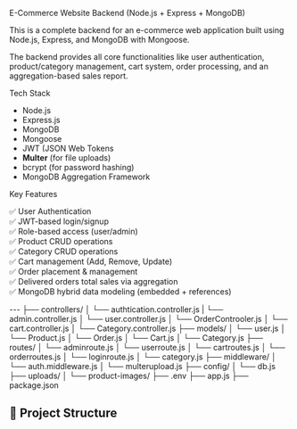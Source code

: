  E-Commerce Website Backend (Node.js + Express + MongoDB)

This is a complete backend for an e-commerce web application built using Node.js, Express, and MongoDB with Mongoose.

The backend provides all core functionalities like user authentication, product/category management, cart system, order processing, and an aggregation-based sales report.



 Tech Stack

- Node.js
- Express.js
- MongoDB
- Mongoose
- JWT (JSON Web Tokens
- **Multer** (for file uploads)
- bcrypt (for password hashing)
- MongoDB Aggregation Framework



 Key Features

✅ User Authentication  
✅ JWT-based login/signup  
✅ Role-based access (user/admin)  
✅ Product CRUD operations  
✅ Category CRUD operations  
✅ Cart management (Add, Remove, Update)  
✅ Order placement & management  
✅ Delivered orders total sales via aggregation  
✅ MongoDB hybrid data modeling (embedded + references)

--- ├── controllers/
│ └── authtication.controller.js
| └── admin.controller.js
│ └── user.controller.js
│ └── OrderControoler.js
│ └── cart.controller.js
│ └── Category.controller.js
├── models/
│ └── user.js
│ └── Product.js
│ └── Order.js
│ └── Cart.js
│ └── Category.js
├── routes/
│ └── adminroute.js
│ └── userroute.js
│ └── cartroutes.js
│ └── orderroutes.js
│ └── loginroute.js
│ └── category.js
├── middleware/
│ └── auth.middleware.js
│ └── multerupload.js
├── config/
│ └── db.js
├── uploads/
│ └── product-images/
├── .env
├── app.js
├── package.json

## 📁 Project Structure

